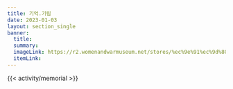 ```yaml
---
title: 기억.기림
date: 2023-01-03
layout: section_single
banner:
  title:
  summary: 
  imageLink: https://r2.womenandwarmuseum.net/stores/%ec%9e%91%ec%9d%80%20%ec%86%8c%eb%85%80%ec%83%81%28%ec%9e%91%ec%9d%80%20%ed%8f%89%ed%99%94%eb%b9%84%29/26_%ec%9e%91%ec%9d%80%ec%86%8c%eb%85%80%ec%83%81%20%288%29r.jpg
  itemLink: 
---
```

{{< activity/memorial >}}